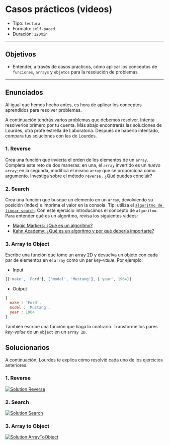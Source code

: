 # Casos prácticos (videos)

- Tipo: `lectura`
- Formato: `self-paced`
- Duración: `120min`

***

## Objetivos

- Entender, a través de casos prácticos, cómo aplicar los conceptos de
  `funciones`, `arrays` y `objetos` para la resolución de problemas

***

## Enunciados

Al igual que hemos hecho antes, es hora de aplicar los conceptos aprendidos para
resolver problemas.

A continuación tendrás varios problemas que debemos resolver. Intenta
resolverlos primero por tu cuenta. Más abajo encontrarás las soluciones de
Lourdes, otra profe estrella de Laboratoria. Después de haberlo intentado,
compara tus soluciones con las de Lourdes.

### 1. Reverse

Crea una función que invierta el orden de los elementos de un `array`. Completa
este reto de dos maneras: en una, el `array` invertido es un _nuevo_ `array`;
en la segunda, modifica el mismo `array` que se proporciona como argumento.
Investiga sobre el método [`reverse`](https://developer.mozilla.org/en/docs/Web/JavaScript/Reference/Global_Objects/Array/reverse)
. ¿Qué puedes concluir?

### 2. Search

Crea una funcion que busque un elemento en un `array`, devolviendo su posición
(index) e imprima el valor en la consola. Tip: utiliza el [`algoritmo de linear
search`](https://en.wikipedia.org/wiki/Linear_search). Con este ejercicio
introducimos el concepto de `algoritmo`. Para entender qué es un algoritmo,
revisa los siguientes videos:

- [Magic Markers: ¿Qué es un algoritmo?](https://www.youtube.com/watch?v=U3CGMyjzlvM)
- [Kahn Academy: ¿Qué es un algoritmo y por qué debería importarte?](https://es.khanacademy.org/computing/computer-science/algorithms/intro-to-algorithms/v/what-are-algorithms)

### 3. Array to Object

Escribe una función que tome un array 2D y devuelva un objeto con cada par de
elementos en el `array` como un par _key-value_.
Por ejemplo:

- Input

```js
[['make', 'Ford'], ['model', 'Mustang'], ['year', 1964]]
```

- Output

```js
{
  make : 'Ford',
  model : 'Mustang',
  year : 1964
}
```

También escribe una función que haga lo contrario. Transforme los pares
_key-value_ de un `object` en un `array 2D`.

## Solucionarios

A continuación, Lourdes te explica cómo
resolvió cada uno de los ejercicios anteriores.

### 1. Reverse

[![Solution Reverse](https://img.youtube.com/vi/BgcnOdIrUdo/0.jpg)](https://www.youtube.com/watch?v=BgcnOdIrUdo)

### 2. Search

[![Solution Search](https://img.youtube.com/vi/JjcDSIShTm0/0.jpg)](https://www.youtube.com/watch?v=JjcDSIShTm0)

### 3. Array to Object

[![Solution ArrayToObject](https://img.youtube.com/vi/41ZJrHO6BsE/0.jpg)](https://www.youtube.com/watch?v=41ZJrHO6BsE)
